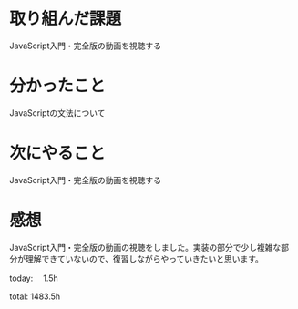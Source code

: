 # 取り組んだ課題
JavaScript入門・完全版の動画を視聴する

# 分かったこと
JavaScriptの文法について

# 次にやること
JavaScript入門・完全版の動画を視聴する

# 感想
JavaScript入門・完全版の動画の視聴をしました。実装の部分で少し複雑な部分が理解できていないので、復習しながらやっていきたいと思います。

today: 　1.5h

total: 1483.5h
